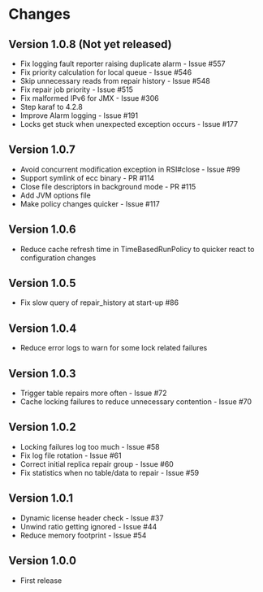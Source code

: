 # Changes

## Version 1.0.8 (Not yet released)

* Fix logging fault reporter raising duplicate alarm - Issue #557
* Fix priority calculation for local queue - Issue #546
* Skip unnecessary reads from repair history - Issue #548
* Fix repair job priority - Issue #515
* Fix malformed IPv6 for JMX - Issue #306
* Step karaf to 4.2.8
* Improve Alarm logging - Issue #191
* Locks get stuck when unexpected exception occurs - Issue #177

## Version 1.0.7

* Avoid concurrent modification exception in RSI#close - Issue #99
* Support symlink of ecc binary - PR #114
* Close file descriptors in background mode - PR #115
* Add JVM options file
* Make policy changes quicker - Issue #117

## Version 1.0.6

* Reduce cache refresh time in TimeBasedRunPolicy to quicker react to configuration changes

## Version 1.0.5

* Fix slow query of repair_history at start-up #86

## Version 1.0.4

* Reduce error logs to warn for some lock related failures

## Version 1.0.3

* Trigger table repairs more often - Issue #72
* Cache locking failures to reduce unnecessary contention - Issue #70

## Version 1.0.2

* Locking failures log too much - Issue #58
* Fix log file rotation - Issue #61
* Correct initial replica repair group - Issue #60
* Fix statistics when no table/data to repair - Issue #59

## Version 1.0.1

* Dynamic license header check - Issue #37
* Unwind ratio getting ignored - Issue #44
* Reduce memory footprint - Issue #54

## Version 1.0.0

* First release
